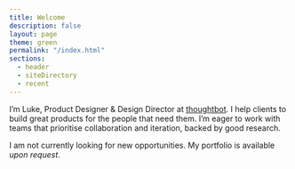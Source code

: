 ```yaml
---
title: Welcome
description: false
layout: page
theme: green
permalink: "/index.html"
sections:
  - header
  - siteDirectory
  - recent
---
```


I’m Luke, Product Designer & Design Director at [thoughtbot](https://www.thoughtbot.com). I help clients to build great products for the people that need them. I’m eager to work with teams that prioritise collaboration and iteration, backed by good research.

I am not currently looking for new opportunities. My portfolio is available _upon request_.

